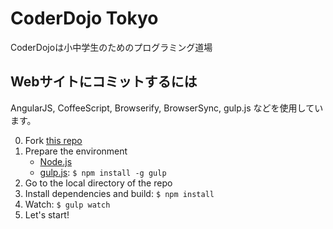 # CoderDojo Tokyo

CoderDojoは小中学生のためのプログラミング道場


## Webサイトにコミットするには

AngularJS, CoffeeScript, Browserify, BrowserSync, gulp.js などを使用しています。

0. Fork [this repo](https://github.com/coderdojo-tokyo/coderdojo-tokyo.github.io)
0. Prepare the environment
	- [Node.js](http://nodejs.org/)
	- [gulp.js](http://gulpjs.com/): `$ npm install -g gulp`
0. Go to the local directory of the repo
0. Install dependencies and build: `$ npm install`
0. Watch: `$ gulp watch`
0. Let's start!
